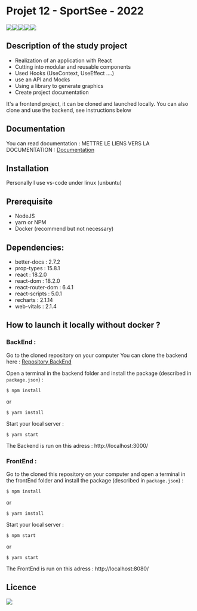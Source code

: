 # Projet 12 - SportSee - 2022
<img src="https://img.shields.io/badge/css3%20-%231572B6.svg?&style=for-the-badge&logo=css3&logoColor=white"/><img src="https://img.shields.io/badge/html5%20-%23E34F26.svg?&style=for-the-badge&logo=html5&logoColor=white"/><img src="https://img.shields.io/badge/git%20-%23F05033.svg?&style=for-the-badge&logo=git&logoColor=white"/><img src="https://img.shields.io/badge/javascript-%23323330.svg?style=for-the-badge&logo=javascript&logoColor=%23F7DF1E"/><img src="https://img.shields.io/badge/react-%2320232a.svg?style=for-the-badge&logo=react&logoColor=%2361DAFB">

## Description of the study project 

- Realization of an application with React
- Cutting into modular and reusable components
- Used Hooks (UseContext, UseEffect ....)
- use an API and Mocks
- Using a library to generate graphics
- Create project documentation

It's a frontend project, it can be cloned and launched locally.
You can also clone and use the backend, see instructions below

## Documentation

You can read documentation : METTRE LE LIENS VERS LA DOCUMENTATION : <a href="https://jb-webdev.github.io/Projet-12_Sportsee/" target="_blank">Documentation</a> 

## Installation

Personally I use vs-code under linux (unbuntu)

## Prerequisite 

* NodeJS
* yarn or NPM
* Docker (recommend but not necessary)

## Dependencies:

* better-docs : 2.7.2
* prop-types : 15.8.1
* react : 18.2.0
* react-dom : 18.2.0
* react-router-dom : 6.4.1
* react-scripts : 5.0.1
* recharts : 2.1.14
* web-vitals : 2.1.4

## How to launch it locally without docker ?

### BackEnd :

Go to the cloned repository on your computer
You can clone the backend here : <a href="https://github.com/jb-webdev/Projet-12-Sportsee-backend" target="_blank">Repository BackEnd </a> 

Open a terminal in the backend folder and install the package (described in `package.json`) :

```
$ npm install
```
or 

```
$ yarn install
```
Start your local server :

```
$ yarn start
```
The Backend is run on this adress : http://localhost:3000/

### FrontEnd :

Go to the cloned this repository on your computer and open a terminal in the frontEnd folder and install the package (described in `package.json`) :

```
$ npm install
```
or

```
$ yarn install
```
Start your local server :

```
$ npm start
```
or

```
$ yarn start
```

The FrontEnd is run on this adress : http://localhost:8080/

## Licence

<img src='https://forthebadge.com/images/badges/open-source.svg' />

